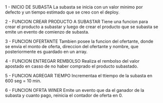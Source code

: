 1 - INICIO DE SUBASTA
La subasta se inicia con un valor minimo por defecto 
y un tiempo estimado que se creo con el deploy.

2 - FUNCION CREAR PRODUCTO A SUBASTAR
Tiene una funcion para crear el producto a subastar y 
luego de crear el producto que se subasta se emite un 
evento de comienzo de subasta.

3 - FUNCION OFERTANTE
Tambien posee la funcion del ofertante, donde se envia el monto
de oferta, direccion del ofertante y nombre, que posteriormente 
es guardado en un array.

4 - FUNCION ENTREGAR REMBOLSO
Realiza el rembolso del valor apostado en casso de no haber
comprado el producto subastado.

5 - FUNCION AGREGAR TIEMPO
Incrementaa el ttiempo de la subasta en 600 seg = 10 min.

6 - FUNCION OFRTA WINER
Emite un evento que da el ganador de la subasta y cuanto pago, 
reinicia el contador de oferta en 0.
